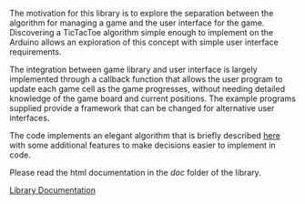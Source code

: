 The motivation for this library is to explore the separation between the algorithm for managing a game and the user interface for the game. Discovering a TicTacToe algorithm simple enough to implement on the Arduino allows an exploration of this concept with simple user interface requirements.

The integration between game library and user interface is largely implemented through a callback function that allows the user program to update each game cell as the game progresses, without needing detailed knowledge of the game board and current positions. The example programs supplied provide a framework that can be changed for alternative user interfaces.

The code implements an elegant algorithm that is briefly described [here](http://www.omnimaga.org/math-and-science/tic-tac-toe-algorithm/) with some additional features to make decisions easier to implement in code. 

Please read the html documentation in the _doc_ folder of the library.

[Library Documentation](https://majicdesigns.github.io/TicTacToe/)